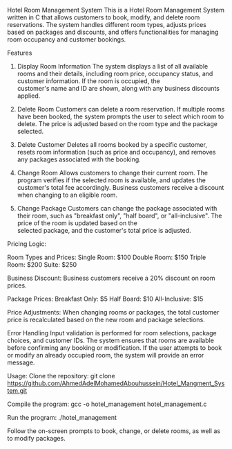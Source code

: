 Hotel Room Management System
  This is a Hotel Room Management System written in C that allows customers to book, modify, and delete room reservations. The system handles different room types, adjusts     prices based on packages and discounts, and offers functionalities for managing room occupancy and customer bookings.

Features
1. Display Room Information
  The system displays a list of all available rooms and their details, including room price, occupancy status, and customer information. If the room is occupied, the       
  customer's name and ID are shown, along with any business discounts applied.

2. Delete Room
  Customers can delete a room reservation. If multiple rooms have been booked, the system prompts the user to select which room to delete. The price is adjusted based on the   room type and the package selected.

3. Delete Customer
  Deletes all rooms booked by a specific customer, resets room information (such as price and occupancy), and removes any packages associated with the booking.

4. Change Room
  Allows customers to change their current room. The program verifies if the selected room is available, and updates the customer's total fee accordingly. Business customers 
  receive a discount when changing to an eligible room.

5. Change Package
  Customers can change the package associated with their room, such as "breakfast only", "half board", or "all-inclusive". The price of the room is updated based on the     
  selected package, and the customer's total price is adjusted.

Pricing Logic:

Room Types and Prices:
  Single Room: $100
  Double Room: $150
  Triple Room: $200
  Suite: $250

Business Discount:
  Business customers receive a 20% discount on room prices.

Package Prices:
  Breakfast Only: $5
  Half Board: $10
  All-Inclusive: $15

Price Adjustments:
  When changing rooms or packages, the total customer price is recalculated based on the new room and package selections.

Error Handling
  Input validation is performed for room selections, package choices, and customer IDs.
  The system ensures that rooms are available before confirming any booking or modification.
  If the user attempts to book or modify an already occupied room, the system will provide an error message.

Usage:
  Clone the repository:
    git clone https://github.com/AhmedAdelMohamedAbouhussein/Hotel_Mangment_System.git

  Compile the program:
    gcc -o hotel_management hotel_management.c
    
  Run the program:
  ./hotel_management
  
Follow the on-screen prompts to book, change, or delete rooms, as well as to modify packages.
